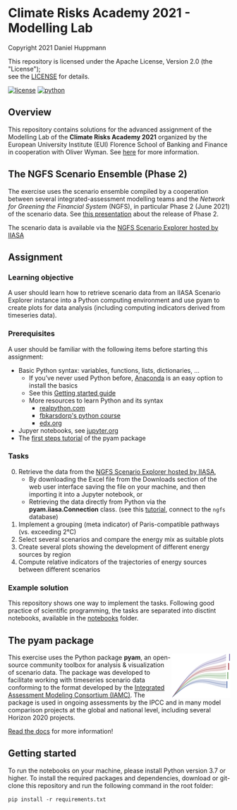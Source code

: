 # Climate Risks Academy 2021 - Modelling Lab

Copyright 2021 Daniel Huppmann

This repository is licensed under the Apache License, Version 2.0 (the "License");  
see the [LICENSE](LICENSE) for details. 

[![license](https://img.shields.io/badge/License-Apache%202.0-black)](https://github.com/IAMconsortium/pyam/blob/main/LICENSE)
[![python](https://img.shields.io/badge/python-3.7_|_3.8_|_3.9-blue?logo=python&logoColor=white)](https://github.com/IAMconsortium/pyam)

## Overview

This repository contains solutions for the advanced assignment of the Modelling Lab of
the **Climate Risks Academy 2021** organized by the European University Institute (EUI)
Florence School of Banking and Finance in cooperation with Oliver Wyman.
See [here](https://fbf.eui.eu/climate-risks-academy/) for more information.

## The NGFS Scenario Ensemble (Phase 2)

The exercise uses the scenario ensemble compiled by a cooperation between several
integrated-assessment modelling teams and the
*Network for Greening the Financial System* (NGFS), in particular Phase 2 (June 2021)
of the scenario data.
See [this presentation](https://www.ngfs.net/sites/default/files/medias/documents/ngfs_climate_scenarios_phase2_june2021.pdf)
about the release of Phase 2.

The scenario data is available via the [NGFS Scenario Explorer hosted by IIASA](https://data.ece.iiasa.ac.at/ngfs)

## Assignment

### Learning objective

A user should learn how to retrieve scenario data from an IIASA Scenario Explorer instance into a Python computing environment
and use pyam to create plots for data analysis (including computing indicators derived from timeseries data).

### Prerequisites

A user should be familiar with the following items before starting this assignment:

- Basic Python syntax: variables, functions, lists, dictionaries, ...
  - If you’ve never used Python before, [Anaconda](https://anaconda.org)
    is an easy option to install the basics
  - See this [Getting started guide](https://www.python.org/about/gettingstarted/)
  - More resources to learn Python and its syntax
    - [realpython.com](https://realpython.com/python-first-steps/)
    - [fbkarsdorp's python course](https://github.com/fbkarsdorp/python-course)
    - [edx.org](https://www.edx.org/course/programming-for-everybody-getting-started-with-pyt)
- Jupyer notebooks, see [jupyter.org](https://jupyter.org/) 
- The [first steps tutorial](https://pyam-iamc.readthedocs.io/en/stable/tutorials/pyam_first_steps.html)
  of the pyam package

### Tasks

0. Retrieve the data from the [NGFS Scenario Explorer hosted by IIASA](https://data.ece.iiasa.ac.at/ngfs),
   - By downloading the Excel file from the Downloads section of the web user interface 
     saving the file on your machine, and then importing it into a Jupyter notebook, or
    - Retrieving the data directly from Python via the **pyam.iiasa.Connection** class. 
     (see this [tutorial](https://pyam-iamc.readthedocs.io/en/stable/tutorials/iiasa_dbs.html),
     connect to the `ngfs` database)
0. Implement a grouping (meta indicator) of Paris-compatible pathways (vs. exceeding 2°C)
0. Select several scenarios and compare the energy mix as suitable plots
0. Create several plots showing the development of different energy sources by region
0. Compute relative indicators of the trajectories of energy sources between different scenarios

### Example solution

This repository shows one way to implement the tasks.
Following good practice of scientific programming, the tasks are separated into
disctint notebooks, available in the [notebooks](notebooks) folder.

## The pyam package

<img src="./_static/pyam-logo.png" width="133" height="100" align="right" alt="pyam logo" />

This exercise uses the Python package **pyam**, an open-source community toolbox for
analysis & visualization of scenario data.
The package was developed to facilitate working with timeseries scenario data
conforming to the format developed by the
[Integrated Assessment Modeling Consortium (IAMC)](https://www.iamconsortium.org).
The package is used in ongoing assessments by the IPCC and in many model comparison
projects at the global and national level, including several Horizon 2020 projects.

[Read the docs](https://pyam-iamc.readthedocs.io) for more information!

## Getting started

To run the notebooks on your machine, please install Python version 3.7 or higher.
To install the required packages and dependencies, download or git-clone this repository
and run the following command in the root folder:

```
pip install -r requirements.txt
```
